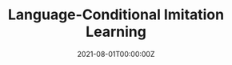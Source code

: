 ---
title: 'Language-Conditional Imitation Learning'

# Authors
# If you created a profile for a user (e.g. the default `admin` user), write the username (folder name) here
# and it will be replaced with their full name and linked to their profile.
authors:
  - admin
  - Bobak Baghi
  - David Meger

# Author notes (optional)
#author_notes:
#  - 'Equal contribution'
#  - 'Equal contribution'

date: '2021-08-01T00:00:00Z'
doi: ''

# Publication type.
# Legend: 0 = Uncategorized; 1 = Conference paper; 2 = Journal article;
# 3 = Preprint / Working Paper; 4 = Report; 5 = Book; 6 = Book section;
# 7 = Thesis; 8 = Patent
publication_types: ['1']

# Publication name and optional abbreviated publication name.
publication: In *ViGIL, NAACL Workshop*
#publication_short: In *ViGIL*

tags: []

featured: false

url_pdf: 'https://vigilworkshop.github.io/static/papers-2021/11.pdf'
url_code: ''
url_dataset: ''
url_poster: ''
url_project: ''
url_slides: ''
url_source: ''
url_video: ''

projects: []
slides: ""
---